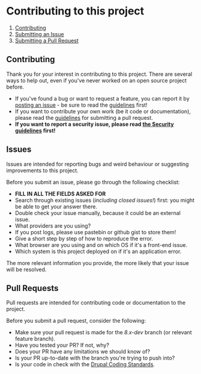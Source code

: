 # Contributing to this project

1. [Contributing](#contributing)
1. [Submitting an Issue](#issues)
1. [Submitting a Pull Request](#pull-requests)

## Contributing

Thank you for your interest in contributing to this project. There are several
ways to help out, even if you've never worked on an open source project before.

* If you've found a bug or want to request a feature, you can report it by
  [posting an issue] - be sure to read the [guidelines](#issues) first!
* If you want to contribute your own work (be it code or documentation), please
  read the [guidelines](#pull-requests) for submitting a pull request.
* **If you want to report a security issue, please read
  [the Security guidelines](SECURITY.md) first!**

## Issues

Issues are intended for reporting bugs and weird behaviour or suggesting
improvements to this project.

Before you submit an issue, please go through the following checklist:

* **FILL IN ALL THE FIELDS ASKED FOR**
* Search through existing issues (*including closed issues!*) first: you might
  be able to get your answer there.
* Double check your issue manually, because it could be an external issue.
* What providers are you using?
* If you post logs, please use pastebin or github gist to store them!
* Give a short step by step of how to reproduce the error.
* What browser are you using and on which OS if it's a front-end issue.
* Which system is this project deployed on if it's an application error.

The more relevant information you provide, the more likely that your issue will
be resolved.

## Pull Requests

Pull requests are intended for contributing code or documentation to the
project.

Before you submit a pull request, consider the following:

* Make sure your pull request is made for the *8.x-dev* branch (or relevant
  feature branch).
* Have you tested your PR? If not, why?
* Does your PR have any limitations we should know of?
* Is your PR up-to-date with the branch you're trying to push into?
* Is your code in check with the [Drupal Coding Standards].

[posting an issue]: https://github.com/StadGent/php_package_services-opening-hours/issues/new
[Drupal Coding Standards]: https://www.drupal.org/docs/develop/standards
